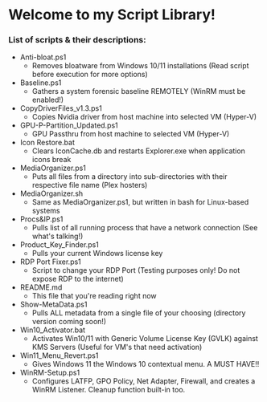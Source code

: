 # Welcome to my Script Library!
### List of scripts & their descriptions:
- Anti-bloat.ps1
  - Removes bloatware from Windows 10/11 installations (Read script before execution for more options)
- Baseline.ps1
  - Gathers a system forensic baseline REMOTELY (WinRM must be enabled!)
- CopyDriverFiles_v1.3.ps1
  - Copies Nvidia driver from host machine into selected VM (Hyper-V)
- GPU-P-Partition_Updated.ps1
  - GPU Passthru from host machine to selected VM (Hyper-V)
- Icon Restore.bat
  - Clears IconCache.db and restarts Explorer.exe when application icons break
- MediaOrganizer.ps1
  - Puts all files from a directory into sub-directories with their respective file name (Plex hosters)
- MediaOrganizer.sh
  - Same as MediaOrganizer.ps1, but written in bash for Linux-based systems
- Procs&IP.ps1
  - Pulls list of all running process that have a network connection (See what's talking!)
- Product_Key_Finder.ps1
  - Pulls your current Windows license key
- RDP Port Fixer.ps1
  - Script to change your RDP Port (Testing purposes only! Do not expose RDP to the internet)
- README.md
  - This file that you're reading right now
- Show-MetaData.ps1
  - Pulls ALL metadata from a single file of your choosing (directory version coming soon!)
- Win10_Activator.bat
  - Activates Win10/11 with Generic Volume License Key (GVLK) against KMS Servers (Useful for VM's that need activation)
- Win11_Menu_Revert.ps1
  - Gives Windows 11 the Windows 10 contextual menu. A MUST HAVE!!
- WinRM-Setup.ps1
  - Configures LATFP, GPO Policy, Net Adapter, Firewall, and creates a WinRM Listener. Cleanup function built-in too.
